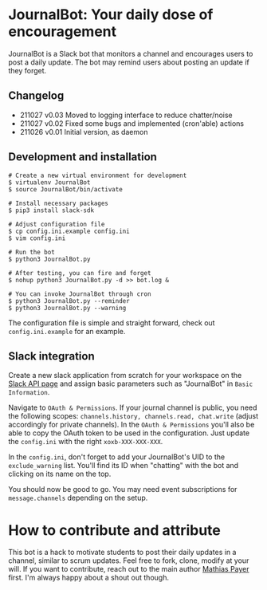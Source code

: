 # JournalBot: Your daily dose of encouragement

JournalBot is a Slack bot that monitors a channel and encourages users to
post a daily update. The bot may remind users about posting an update if
they forget.

## Changelog

* 211027 v0.03 Moved to logging interface to reduce chatter/noise
* 211027 v0.02 Fixed some bugs and implemented (cron'able) actions
* 211026 v0.01 Initial version, as daemon

## Development and installation

```
# Create a new virtual environment for development
$ virtualenv JournalBot
$ source JournalBot/bin/activate

# Install necessary packages
$ pip3 install slack-sdk

# Adjust configuration file
$ cp config.ini.example config.ini
$ vim config.ini

# Run the bot
$ python3 JournalBot.py

# After testing, you can fire and forget
$ nohup python3 JournalBot.py -d >> bot.log &

# You can invoke JournalBot through cron
$ python3 JournalBot.py --reminder
$ python3 JournalBot.py --warning
```

The configuration file is simple and straight forward, check out `config.ini.example` for an example.


## Slack integration

Create a new slack application from scratch for your workspace on the [Slack API page](https://api.slack.com/apps) and assign basic parameters such as "JournalBot" in `Basic Information`.

Navigate to `OAuth & Permissions`. If your journal channel is public, you need the following scopes: `channels.history, channels.read, chat.write` (adjust accordingly for private channels).
In the `OAuth & Permissions` you'll also be able to copy the OAuth token to be used in the configuration. Just update the `config.ini` with the right `xoxb-XXX-XXX-XXX`.

In the `config.ini`, don't forget to add your JournalBot's UID to the `exclude_warning` list. You'll find its ID when "chatting" with the bot and clicking on its name on the top.

You should now be good to go. You may need event subscriptions for `message.channels` 
depending on the setup.


# How to contribute and attribute

This bot is a hack to motivate students to post their daily updates in a channel,
similar to scrum updates. Feel free to fork, clone, modify at your will. If you want to
contribute, reach out to the main author [Mathias Payer](https://nebelwelt.net) first.
I'm always happy about a shout out though.
